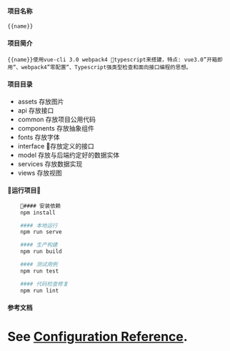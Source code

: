 #### 项目名称
    {{name}}
#### 项目简介
    {{name}}使用vue-cli 3.0 webpack4 typescript来搭建，特点: vue3.0”开箱即用“、webpack4”零配置“、Typescript强类型检查和面向接口编程的思想。
#### 项目目录
- assets 存放图片 
- api 存放接口
- common 存放项目公用代码
- components 存放抽象组件
- fonts 存放字体
- interface 存放定义的接口
- model 存放与后端约定好的数据实体
- services 存放数据实现
- views 存放视图
#### 运行项目
```bash
    #### 安装依赖
    npm install

    #### 本地运行
    npm run serve

    #### 生产构建
    npm run build

    #### 测试用例
    npm run test

    #### 代码检查修复
    npm run lint
```

#### 参考文档
See [Configuration Reference](https://cli.vuejs.org/config/).
=======
